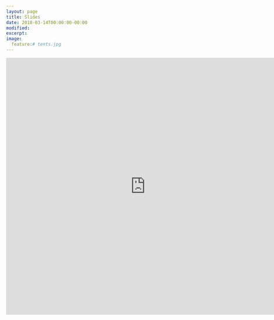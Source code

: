 ```yaml
---
layout: page
title: Slides
date: 2018-03-14T00:00:00-00:00
modified:
excerpt:
image:
  feature:# tents.jpg
---
```


<iframe src="https://docs.google.com/forms/d/e/1FAIpQLSeGc1nW5jtusNsS8ffUSGctIesx7LWG9as6_dq1FKPE9WhxFQ/viewform?embedded=true" width="760" height="700" frameborder="0" marginheight="0" marginwidth="0">Loading...</iframe>
